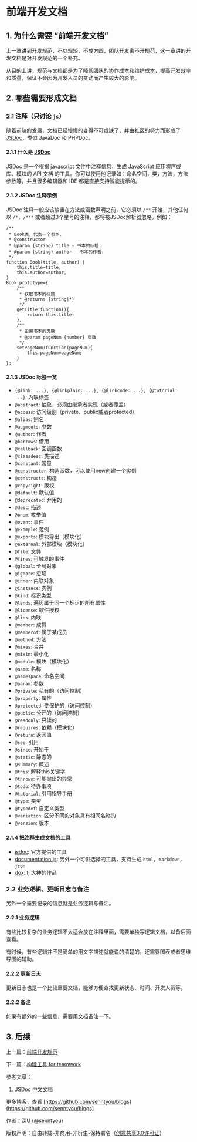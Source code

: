# 前端开发文档

## 1. 为什么需要 “前端开发文档”

上一章讲到开发规范，不以规矩，不成方圆，团队开发离不开规范，这一章讲的开发文档是对开发规范的一个补充。

从目的上讲，规范与文档都是为了降低团队的协作成本和维护成本，提高开发效率和质量，保证不会因为开发人员的变动而产生较大的影响。

## 2. 哪些需要形成文档

### 2.1 注释（只讨论 `js`）

随着前端的发展，文档已经慢慢的变得不可或缺了，并由社区的努力而形成了 [JSDoc](http://usejsdoc.org/)，类似 JavaDoc 和 PHPDoc。

#### 2.1.1 什么是 [JSDoc](http://usejsdoc.org/)

[JSDoc](http://usejsdoc.org/) 是一个根据 javascript 文件中注释信息，生成 JavaScript 应用程序或库、模块的 API 文档 的工具。你可以使用他记录如：命名空间，类，方法，方法参数等，并且很多编辑器和 IDE 都是直接支持智能提示的。

#### 2.1.2 JSDoc 注释示例

JSDoc 注释一般应该放置在方法或函数声明之前，它必须以 `/**` 开始，其他任何以 `/*`，`/***` 或者超过3个星号的注释，都将被JSDoc解析器忽略。例如：

```
/**
 * Book类，代表一个书本.
 * @constructor
 * @param {string} title - 书本的标题.
 * @param {string} author - 书本的作者.
 */
function Book(title, author) {
    this.title=title;
    this.author=author;
}
Book.prototype={
    /**
     * 获取书本的标题
     * @returns {string|*}
     */
    getTitle:function(){
        return this.title;
    },
    /**
     * 设置书本的页数
     * @param pageNum {number} 页数
     */
    setPageNum:function(pageNum){
        this.pageNum=pageNum;
    }
};
```

#### 2.1.3 JSDoc 标签一览

* `{@link: ...}, {@linkplain: ...}, {@linkcode: ...}, {@tutorial: ...}`: 内联标签
* `@abstract`: 抽象，必须由继承者实现（或者覆盖）
* `@access`: 访问级别（private、public或者protected）
* `@alias`: 别名
* `@augments`: 参数
* `@author`: 作者
* `@borrows`: 借用
* `@callback`: 回调函数
* `@classdesc`: 类描述
* `@constant`: 常量
* `@constructor`: 构造函数，可以使用new创建一个实例
* `@constructs`: 构造
* `@copyright`: 版权
* `@default`: 默认值
* `@deprecated`: 弃用的
* `@desc`: 描述
* `@enum`: 枚举值
* `@event`: 事件
* `@example`: 范例
* `@exports`: 模块导出（模块化）
* `@external`: 外部模块（模块化）
* `@file`: 文件
* `@fires`: 可触发的事件
* `@global`: 全局对象
* `@ignore`: 忽略
* `@inner`: 内联对象
* `@instance`: 实例
* `@kind`: 标识类型
* `@lends`: 遍历属于同一个标识的所有属性
* `@license`: 软件授权
* `@link`: 内联
* `@member`: 成员
* `@memberof`: 属于某成员
* `@method`: 方法
* `@mixes`: 合并
* `@mixin`: 最小化
* `@module`: 模块（模块化）
* `@name`: 名称
* `@namespace`: 命名空间
* `@param`: 参数
* `@private`: 私有的（访问控制）
* `@property`: 属性
* `@protected`: 受保护的（访问控制）
* `@public`: 公开的（访问控制）
* `@readonly`: 只读的
* `@requires`: 依赖（模块化）
* `@return`: 返回值
* `@see`: 引用
* `@since`: 开始于
* `@static`: 静态的
* `@summary`: 概述
* `@this`: 解释this关键字
* `@throws`: 可能抛出的异常
* `@todo`: 待办事项
* `@tutorial`: 引用指导手册
* `@type`: 类型
* `@typedef`: 自定义类型
* `@variation`: 区分不同的对象具有相同名称的
* `@version`: 版本

#### 2.1.4 把注释生成文档的工具

* [jsdoc](https://github.com/jsdoc3/jsdoc): 官方提供的工具
* [documentation.js](https://github.com/documentationjs/documentation): 另外一个可供选择的工具，支持生成 `html`，`markdown`， `json`
* [dox](https://github.com/tj/dox): tj 大神的作品

### 2.2 业务逻辑、更新日志与备注

另外一个需要记录的信息就是业务逻辑与备注。

#### 2.2.1 业务逻辑

有些比较复杂的业务逻辑不太适合放在注释里面，需要单独写逻辑文档，以备后面查看。

有时候，有些逻辑并不是简单的用文字描述就能说的清楚的，还需要图表或者思维导图的辅助。

#### 2.2.2 更新日志

更新日志也是一个比较重要文档，能够方便查找更新状态、时间、开发人员等。

#### 2.2.2 备注

如果有额外的一些信息，需要用文档备注一下。

## 3. 后续

上一篇：[前端开发规范](https://github.com/senntyou/blogs/blob/master/architecture/3.md)

下一篇：[构建工具 for teamwork](https://github.com/senntyou/blogs/blob/master/architecture/5.md)

参考文章：

1. [JSDoc 中文文档](http://www.css88.com/doc/jsdoc/)

更多博客，查看 [https://github.com/senntyou/blogs](https://github.com/senntyou/blogs)

作者：[深U (@senntyou)](https://github.com/senntyou)

版权声明：自由转载-非商用-非衍生-保持署名（[创意共享3.0许可证](https://creativecommons.org/licenses/by-nc-nd/3.0/deed.zh)）
